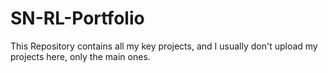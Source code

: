 # SN-RL-Portfolio
This Repository contains all my key projects, and I usually don't upload my projects here, only the main ones.
